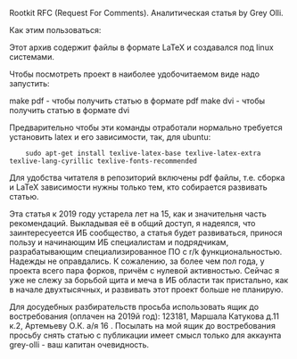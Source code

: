 Rootkit RFC (Request For Comments). Аналитическая статья by Grey Olli.


Как этим пользоваться:

Этот архив содержит файлы в формате LaTeX и создавался под linux системами.

Чтобы посмотреть проект в наиболее удобочитаемом виде надо запустить:

make pdf        -       чтобы получить статью в формате pdf
make dvi        -       чтобы получить статью в формате dvi

Предварительно чтобы эти команды отработали нормально требуется установить latex и его зависимости, так, для ubuntu:

        sudo apt-get install texlive-latex-base texlive-latex-extra texlive-lang-cyrillic texlive-fonts-recommended

Для удобства читателя в репозиторий включены pdf файлы, т.е. сборка и LaTeX зависимости нужны только тем, кто собирается развивать статью. 

Эта статья к 2019 году устарела лет на 15, как и значительня часть рекомендаций. Выкладывая её в общий доступ, я надеялся, что заинтересуеется ИБ сообщество, а статья будет развиваться, принося пользу и начинающим ИБ специалистам и подрядчикам, разрабатывающим специализированное ПО с r/k функциональностью. Надежды не оправдались. К сожалению, за более чем пол года, у проекта всего пара форков, причём с нулевой активностью. Сейчас я уже не слежу за борьбой щита и меча в ИБ области так пристально, как в начале двухтысячных, и развивать этот проект больше не планирую. 

Для досудебных разбирательств просьба использовать ящик до востребования (оплачен на 2019й год):
123181, Маршала Катукова д.11 к.2, Артемьеву О.К. а/я 16 .
Посылать на мой ящик до востребования просьбу снять статью с публикации имеет смысл только для аккаунта grey-olli - ваш капитан очевидность. 


